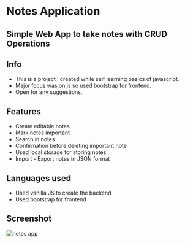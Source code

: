 # Notes Application

## Simple Web App to take notes with CRUD Operations

## Info
* This is a project I created while self learning basics of javascript.
* Major focus was on js so used bootstrap for frontend. 
* Open for any suggestions.

## Features
* Create editable notes
* Mark notes important
* Search in notes
* Confirmation before deleting important note
* Used local storage for storing notes
* Import - Export notes in JSON format

## Languages used
* Used vanilla JS to create the backend
* Used bootstrap for frontend

## Screenshot
![notes app](https://user-images.githubusercontent.com/22448720/141829403-cf707575-94e0-451f-8cdc-9c264e06b442.png)
